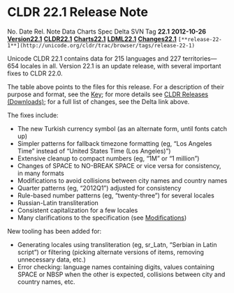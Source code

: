# CLDR 22.1 Release Note

No. Date Rel. Note Data Charts Spec Delta SVN Tag **22.1** **2012-10-26**
**[Version22.1](cldr-22-1.md)**
[**CLDR22.1**](http://unicode.org/Public/cldr/22.1/)
**[Charts22.1](http://www.unicode.org/repos/cldr-aux/charts/22.1/index.html)**
**[LDML22.1](http://www.unicode.org/reports/tr35/tr35-29.html)**
[**Changes22.1**](http://unicode.org/cldr/trac/query?status=closed&milestone=22.1)
`[**release-22-1**](http://unicode.org/cldr/trac/browser/tags/release-22-1)`

Unicode CLDR 22.1 contains data for 215 languages and 227 territories—654
locales in all. Version 22.1 is an update release, with several important fixes
to CLDR 22.0.

The table above points to the files for this release. For a description of their
purpose and format, see the [Key](index.md); for more details see [CLDR Releases
(Downloads)](index.md); for a full list of changes, see the Delta link above.

The fixes include:

*   The new Turkish currency symbol (as an alternate form, until fonts catch up)
*   Simpler patterns for fallback timezone formatting (eg, “Los Angeles Time”
    instead of “United States Time (Los Angeles)”)
*   Extensive cleanup to compact numbers (eg, “1M” or “1 million”)
*   Changes of SPACE to NO-BREAK SPACE or vice versa for consistency, in many
    formats
*   Modifications to avoid collisions between city names and country names
*   Quarter patterns (eg, “2012Q1”) adjusted for consistency
*   Rule-based number patterns (eg, “twenty-three”) for several locales
*   Russian-Latin transliteration
*   Consistent capitalization for a few locales
*   Many clarifications to the specification (see
    [Modifications](http://unicode.org/reports/tr35/tr35-29.html#Modifications))

New tooling has been added for:

*   Generating locales using transliteration (eg, sr_Latn, “Serbian in Latin
    script”) or filtering (picking alternate versions of items, removing
    unnecessary data, etc.)
*   Error checking: language names containing digits, values containing SPACE or
    NBSP when the other is expected, collisions between city and country names,
    etc.
